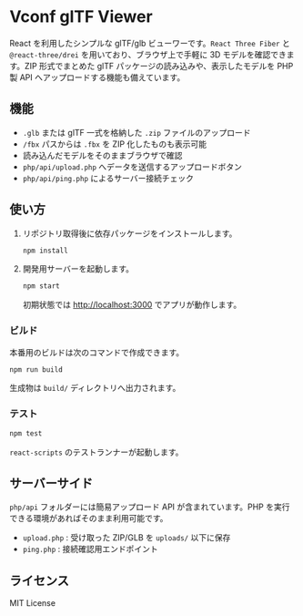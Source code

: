 # Vconf glTF Viewer

React を利用したシンプルな glTF/glb ビューワーです。`React Three Fiber` と `@react-three/drei` を用いており、ブラウザ上で手軽に 3D モデルを確認できます。ZIP 形式でまとめた glTF パッケージの読み込みや、表示したモデルを PHP 製 API へアップロードする機能も備えています。

## 機能
- `.glb` または glTF 一式を格納した `.zip` ファイルのアップロード
- `/fbx` パスからは `.fbx` を ZIP 化したものも表示可能
- 読み込んだモデルをそのままブラウザで確認
- `php/api/upload.php` へデータを送信するアップロードボタン
- `php/api/ping.php` によるサーバー接続チェック

## 使い方
1. リポジトリ取得後に依存パッケージをインストールします。
   ```bash
   npm install
   ```
2. 開発用サーバーを起動します。
   ```bash
   npm start
   ```
   初期状態では [http://localhost:3000](http://localhost:3000) でアプリが動作します。

### ビルド
本番用のビルドは次のコマンドで作成できます。
```bash
npm run build
```
生成物は `build/` ディレクトリへ出力されます。

### テスト
```bash
npm test
```
`react-scripts` のテストランナーが起動します。

## サーバーサイド
`php/api` フォルダーには簡易アップロード API が含まれています。PHP を実行できる環境があればそのまま利用可能です。
- `upload.php` : 受け取った ZIP/GLB を `uploads/` 以下に保存
- `ping.php` : 接続確認用エンドポイント

## ライセンス
MIT License
